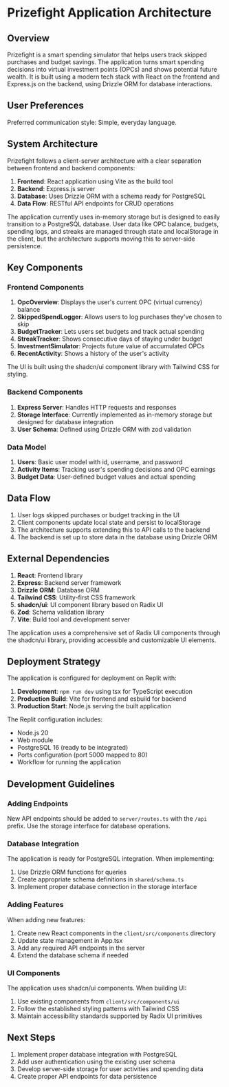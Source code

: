 # Prizefight Application Architecture

## Overview
Prizefight is a smart spending simulator that helps users track skipped purchases and budget savings. The application turns smart spending decisions into virtual investment points (OPCs) and shows potential future wealth. It is built using a modern tech stack with React on the frontend and Express.js on the backend, using Drizzle ORM for database interactions.

## User Preferences
Preferred communication style: Simple, everyday language.

## System Architecture
Prizefight follows a client-server architecture with a clear separation between frontend and backend components:

1. **Frontend**: React application using Vite as the build tool
2. **Backend**: Express.js server
3. **Database**: Uses Drizzle ORM with a schema ready for PostgreSQL
4. **Data Flow**: RESTful API endpoints for CRUD operations

The application currently uses in-memory storage but is designed to easily transition to a PostgreSQL database. User data like OPC balance, budgets, spending logs, and streaks are managed through state and localStorage in the client, but the architecture supports moving this to server-side persistence.

## Key Components

### Frontend Components
1. **OpcOverview**: Displays the user's current OPC (virtual currency) balance
2. **SkippedSpendLogger**: Allows users to log purchases they've chosen to skip
3. **BudgetTracker**: Lets users set budgets and track actual spending
4. **StreakTracker**: Shows consecutive days of staying under budget
5. **InvestmentSimulator**: Projects future value of accumulated OPCs
6. **RecentActivity**: Shows a history of the user's activity

The UI is built using the shadcn/ui component library with Tailwind CSS for styling.

### Backend Components
1. **Express Server**: Handles HTTP requests and responses
2. **Storage Interface**: Currently implemented as in-memory storage but designed for database integration
3. **User Schema**: Defined using Drizzle ORM with zod validation

### Data Model
1. **Users**: Basic user model with id, username, and password
2. **Activity Items**: Tracking user's spending decisions and OPC earnings
3. **Budget Data**: User-defined budget values and actual spending

## Data Flow
1. User logs skipped purchases or budget tracking in the UI
2. Client components update local state and persist to localStorage
3. The architecture supports extending this to API calls to the backend
4. The backend is set up to store data in the database using Drizzle ORM

## External Dependencies
1. **React**: Frontend library
2. **Express**: Backend server framework
3. **Drizzle ORM**: Database ORM
4. **Tailwind CSS**: Utility-first CSS framework
5. **shadcn/ui**: UI component library based on Radix UI
6. **Zod**: Schema validation library
7. **Vite**: Build tool and development server

The application uses a comprehensive set of Radix UI components through the shadcn/ui library, providing accessible and customizable UI elements.

## Deployment Strategy
The application is configured for deployment on Replit with:

1. **Development**: `npm run dev` using tsx for TypeScript execution
2. **Production Build**: Vite for frontend and esbuild for backend
3. **Production Start**: Node.js serving the built application

The Replit configuration includes:
- Node.js 20
- Web module
- PostgreSQL 16 (ready to be integrated)
- Ports configuration (port 5000 mapped to 80)
- Workflow for running the application

## Development Guidelines

### Adding Endpoints
New API endpoints should be added to `server/routes.ts` with the `/api` prefix. Use the storage interface for database operations.

### Database Integration
The application is ready for PostgreSQL integration. When implementing:
1. Use Drizzle ORM functions for queries
2. Create appropriate schema definitions in `shared/schema.ts`
3. Implement proper database connection in the storage interface

### Adding Features
When adding new features:
1. Create new React components in the `client/src/components` directory
2. Update state management in App.tsx
3. Add any required API endpoints in the server
4. Extend the database schema if needed

### UI Components
The application uses shadcn/ui components. When building UI:
1. Use existing components from `client/src/components/ui`
2. Follow the established styling patterns with Tailwind CSS
3. Maintain accessibility standards supported by Radix UI primitives

## Next Steps
1. Implement proper database integration with PostgreSQL
2. Add user authentication using the existing user schema
3. Develop server-side storage for user activities and spending data
4. Create proper API endpoints for data persistence